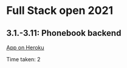 # Full Stack open 2021

## 3.1.-3.11: Phonebook backend

[App on Heroku](https://serene-falls-56324.herokuapp.com/)

Time taken: 2